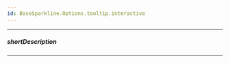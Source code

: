 ```yaml
---
id: BaseSparkline.Options.tooltip.interactive
---
```

---
##### shortDescription
<!-- %shortDescription% -->

---
<!-- Description goes here -->

<!-- import * from 'api-reference\10 UI Components\BaseChart\1 Configuration\tooltip\interactive.md' -->